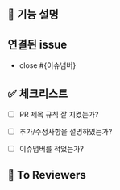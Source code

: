 ## 📢 기능 설명
<!-- 필요시 실행결과 스크린샷 첨부 -->


## 연결된 issue
<!-- 연결된 issue를 자동을 닫기 위해 아래 {이슈넘버}를 입력해주세요. -->
- close #{이슈넘버}
  <br>

## ✅ 체크리스트
- [ ] PR 제목 규칙 잘 지켰는가?
- [ ] 추가/수정사항을 설명하였는가?
- [ ] 이슈넘버를 적었는가?



📣 **To Reviewers**
---
<!-- 전달사항 -->
